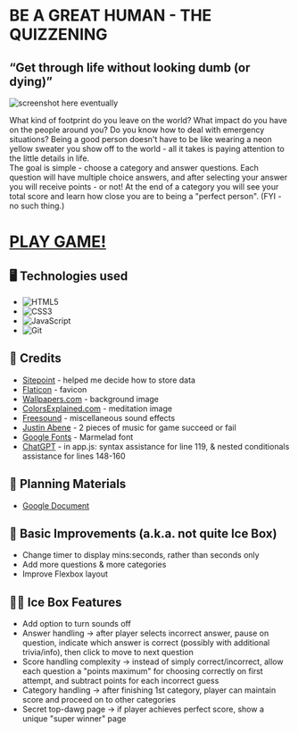 # BE A GREAT HUMAN - THE QUIZZENING
## “Get through life without looking dumb (or dying)”

![screenshot here eventually](https://dietmartemps.com/media_library/image/28928_1374416277166.jpg)

What kind of footprint do you leave on the world? What impact do you have on the people around you? Do you know how to deal with emergency situations? Being a good person doesn't have to be like wearing a neon yellow sweater you show off to the world - all it takes is paying attention to the little details in life.<br>
The goal is simple - choose a category and answer questions. Each question will have multiple choice answers, and after selecting your answer you will receive points - or not! At the end of a category you will see your total score and learn how close you are to being a "perfect person". (FYI - no such thing.)

# [PLAY GAME!](https://quiz-beagreathuman.netlify.app/)

## :desktop_computer:	Technologies used 

- ![HTML5](https://img.shields.io/badge/html5-%23E34F26.svg?style=for-the-badge&logo=html5&logoColor=white)
- ![CSS3](https://img.shields.io/badge/css3-%231572B6.svg?style=for-the-badge&logo=css3&logoColor=white)
- ![JavaScript](https://img.shields.io/badge/javascript-%23323330.svg?style=for-the-badge&logo=javascript&logoColor=%23F7DF1E)
- ![Git](https://img.shields.io/badge/git-%23F05033.svg?style=for-the-badge&logo=git&logoColor=white)

## :handshake:	Credits

- [Sitepoint](https://www.sitepoint.com/simple-javascript-quiz/) - helped me decide how to store data
- [Flaticon](https://www.flaticon.com/) - favicon
- [Wallpapers.com](https://wallpapers.com/background/abstract-and-artistic-tile-background-idgwxxk9z0oyx967.html) - background image
- [ColorsExplained.com](https://www.colorsexplained.com/) - meditation image
- [Freesound](https://freesound.org/) - miscellaneous sound effects
- [Justin Abene](https://github.com/jmca) - 2 pieces of music for game succeed or fail
- [Google Fonts](https://fonts.google.com/specimen/Marmelad) - Marmelad font
- [ChatGPT](https://chat.openai.com) - in app.js: syntax assistance for line 119, & nested conditionals assistance for lines 148-160

## :brain:	Planning Materials
- [Google Document](https://docs.google.com/document/d/113u75inesnjXXG_PjuJ-9mHIlA8qXYocUYC1vlsqJ4E/edit?usp=drive_link)

## :wrench:	Basic Improvements (a.k.a. not quite Ice Box)

- Change timer to display mins:seconds, rather than seconds only
- Add more questions & more categories
- Improve Flexbox layout

## :ice_cube::boxing_glove: Ice Box Features 

- Add option to turn sounds off
- Answer handling -> after player selects incorrect answer, pause on question, indicate which answer is correct (possibly with additional trivia/info), then click to move to next question
- Score handling complexity -> instead of simply correct/incorrect, allow each question a "points maximum" for choosing correctly on first attempt, and subtract points for each incorrect guess
- Category handling -> after finishing 1st category, player can maintain score and proceed on to other categories
- Secret top-dawg page -> if player achieves perfect score, show a unique "super winner" page